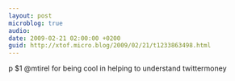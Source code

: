 ```yaml
---
layout: post
microblog: true
audio: 
date: 2009-02-21 02:00:00 +0200
guid: http://xtof.micro.blog/2009/02/21/t1233863498.html
---
```

p $1 @mtirel for being cool in helping to understand twittermoney
